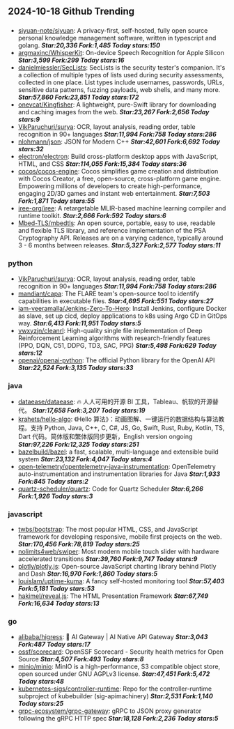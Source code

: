 ## 2024-10-18 Github Trending

### 
* [siyuan-note/siyuan](https://github.com/siyuan-note/siyuan): A privacy-first, self-hosted, fully open source personal knowledge management software, written in typescript and golang. ***Star:20,336 Fork:1,485 Today stars:150***
* [argmaxinc/WhisperKit](https://github.com/argmaxinc/WhisperKit): On-device Speech Recognition for Apple Silicon ***Star:3,599 Fork:299 Today stars:16***
* [danielmiessler/SecLists](https://github.com/danielmiessler/SecLists): SecLists is the security tester's companion. It's a collection of multiple types of lists used during security assessments, collected in one place. List types include usernames, passwords, URLs, sensitive data patterns, fuzzing payloads, web shells, and many more. ***Star:57,860 Fork:23,851 Today stars:172***
* [onevcat/Kingfisher](https://github.com/onevcat/Kingfisher): A lightweight, pure-Swift library for downloading and caching images from the web. ***Star:23,267 Fork:2,656 Today stars:9***
* [VikParuchuri/surya](https://github.com/VikParuchuri/surya): OCR, layout analysis, reading order, table recognition in 90+ languages ***Star:11,994 Fork:758 Today stars:286***
* [nlohmann/json](https://github.com/nlohmann/json): JSON for Modern C++ ***Star:42,601 Fork:6,692 Today stars:32***
* [electron/electron](https://github.com/electron/electron): Build cross-platform desktop apps with JavaScript, HTML, and CSS ***Star:114,055 Fork:15,384 Today stars:36***
* [cocos/cocos-engine](https://github.com/cocos/cocos-engine): Cocos simplifies game creation and distribution with Cocos Creator, a free, open-source, cross-platform game engine. Empowering millions of developers to create high-performance, engaging 2D/3D games and instant web entertainment. ***Star:7,503 Fork:1,871 Today stars:55***
* [iree-org/iree](https://github.com/iree-org/iree): A retargetable MLIR-based machine learning compiler and runtime toolkit. ***Star:2,666 Fork:592 Today stars:6***
* [Mbed-TLS/mbedtls](https://github.com/Mbed-TLS/mbedtls): An open source, portable, easy to use, readable and flexible TLS library, and reference implementation of the PSA Cryptography API. Releases are on a varying cadence, typically around 3 - 6 months between releases. ***Star:5,327 Fork:2,577 Today stars:11***

### python
* [VikParuchuri/surya](https://github.com/VikParuchuri/surya): OCR, layout analysis, reading order, table recognition in 90+ languages ***Star:11,994 Fork:758 Today stars:286***
* [mandiant/capa](https://github.com/mandiant/capa): The FLARE team's open-source tool to identify capabilities in executable files. ***Star:4,695 Fork:551 Today stars:27***
* [iam-veeramalla/Jenkins-Zero-To-Hero](https://github.com/iam-veeramalla/Jenkins-Zero-To-Hero): Install Jenkins, configure Docker as slave, set up cicd, deploy applications to k8s using Argo CD in GitOps way. ***Star:6,413 Fork:11,951 Today stars:5***
* [vwxyzjn/cleanrl](https://github.com/vwxyzjn/cleanrl): High-quality single file implementation of Deep Reinforcement Learning algorithms with research-friendly features (PPO, DQN, C51, DDPG, TD3, SAC, PPG) ***Star:5,498 Fork:629 Today stars:12***
* [openai/openai-python](https://github.com/openai/openai-python): The official Python library for the OpenAI API ***Star:22,524 Fork:3,135 Today stars:33***

### java
* [dataease/dataease](https://github.com/dataease/dataease): 🔥 人人可用的开源 BI 工具，Tableau、帆软的开源替代。 ***Star:17,658 Fork:3,207 Today stars:19***
* [krahets/hello-algo](https://github.com/krahets/hello-algo): 《Hello 算法》：动画图解、一键运行的数据结构与算法教程。支持 Python, Java, C++, C, C#, JS, Go, Swift, Rust, Ruby, Kotlin, TS, Dart 代码。简体版和繁体版同步更新，English version ongoing ***Star:97,226 Fork:12,325 Today stars:251***
* [bazelbuild/bazel](https://github.com/bazelbuild/bazel): a fast, scalable, multi-language and extensible build system ***Star:23,132 Fork:4,047 Today stars:4***
* [open-telemetry/opentelemetry-java-instrumentation](https://github.com/open-telemetry/opentelemetry-java-instrumentation): OpenTelemetry auto-instrumentation and instrumentation libraries for Java ***Star:1,933 Fork:845 Today stars:2***
* [quartz-scheduler/quartz](https://github.com/quartz-scheduler/quartz): Code for Quartz Scheduler ***Star:6,266 Fork:1,926 Today stars:3***

### javascript
* [twbs/bootstrap](https://github.com/twbs/bootstrap): The most popular HTML, CSS, and JavaScript framework for developing responsive, mobile first projects on the web. ***Star:170,456 Fork:78,819 Today stars:25***
* [nolimits4web/swiper](https://github.com/nolimits4web/swiper): Most modern mobile touch slider with hardware accelerated transitions ***Star:39,760 Fork:9,747 Today stars:9***
* [plotly/plotly.js](https://github.com/plotly/plotly.js): Open-source JavaScript charting library behind Plotly and Dash ***Star:16,970 Fork:1,860 Today stars:5***
* [louislam/uptime-kuma](https://github.com/louislam/uptime-kuma): A fancy self-hosted monitoring tool ***Star:57,403 Fork:5,181 Today stars:53***
* [hakimel/reveal.js](https://github.com/hakimel/reveal.js): The HTML Presentation Framework ***Star:67,749 Fork:16,634 Today stars:13***

### go
* [alibaba/higress](https://github.com/alibaba/higress): 🤖 AI Gateway | AI Native API Gateway ***Star:3,043 Fork:487 Today stars:17***
* [ossf/scorecard](https://github.com/ossf/scorecard): OpenSSF Scorecard - Security health metrics for Open Source ***Star:4,507 Fork:493 Today stars:8***
* [minio/minio](https://github.com/minio/minio): MinIO is a high-performance, S3 compatible object store, open sourced under GNU AGPLv3 license. ***Star:47,451 Fork:5,472 Today stars:48***
* [kubernetes-sigs/controller-runtime](https://github.com/kubernetes-sigs/controller-runtime): Repo for the controller-runtime subproject of kubebuilder (sig-apimachinery) ***Star:2,531 Fork:1,140 Today stars:25***
* [grpc-ecosystem/grpc-gateway](https://github.com/grpc-ecosystem/grpc-gateway): gRPC to JSON proxy generator following the gRPC HTTP spec ***Star:18,128 Fork:2,236 Today stars:5***
